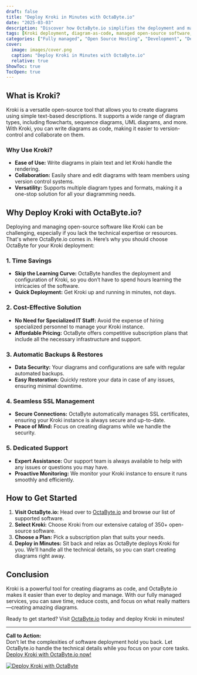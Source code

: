 ```yaml
---
draft: false
title: "Deploy Kroki in Minutes with OctaByte.io"
date: "2025-03-03"
description: "Discover how OctaByte.io simplifies the deployment and management of Kroki, a powerful diagram-as-code tool. Save time, reduce costs, and enjoy seamless integration with OctaByte's fully managed services."
tags: [Kroki deployment, diagram-as-code, managed open-source software, OctaByte, time-saving tools, cost-effective solutions, automatic backups, SSL management, technical support]
categories: ["Fully managed", "Open Source Hosting", "Development", "Dev Tools", "Kroki"]
cover:
  image: images/cover.png
  caption: "Deploy Kroki in Minutes with OctaByte.io"
  relative: true
ShowToc: true
TocOpen: true
---
```



## What is Kroki?

Kroki is a versatile open-source tool that allows you to create diagrams using simple text-based descriptions. It supports a wide range of diagram types, including flowcharts, sequence diagrams, UML diagrams, and more. With Kroki, you can write diagrams as code, making it easier to version-control and collaborate on them.

### Why Use Kroki?

- **Ease of Use:** Write diagrams in plain text and let Kroki handle the rendering.
- **Collaboration:** Easily share and edit diagrams with team members using version control systems.
- **Versatility:** Supports multiple diagram types and formats, making it a one-stop solution for all your diagramming needs.

## Why Deploy Kroki with OctaByte.io?

Deploying and managing open-source software like Kroki can be challenging, especially if you lack the technical expertise or resources. That's where OctaByte.io comes in. Here’s why you should choose OctaByte for your Kroki deployment:

### 1. **Time Savings**
   - **Skip the Learning Curve:** OctaByte handles the deployment and configuration of Kroki, so you don’t have to spend hours learning the intricacies of the software.
   - **Quick Deployment:** Get Kroki up and running in minutes, not days.

### 2. **Cost-Effective Solution**
   - **No Need for Specialized IT Staff:** Avoid the expense of hiring specialized personnel to manage your Kroki instance.
   - **Affordable Pricing:** OctaByte offers competitive subscription plans that include all the necessary infrastructure and support.

### 3. **Automatic Backups & Restores**
   - **Data Security:** Your diagrams and configurations are safe with regular automated backups.
   - **Easy Restoration:** Quickly restore your data in case of any issues, ensuring minimal downtime.

### 4. **Seamless SSL Management**
   - **Secure Connections:** OctaByte automatically manages SSL certificates, ensuring your Kroki instance is always secure and up-to-date.
   - **Peace of Mind:** Focus on creating diagrams while we handle the security.

### 5. **Dedicated Support**
   - **Expert Assistance:** Our support team is always available to help with any issues or questions you may have.
   - **Proactive Monitoring:** We monitor your Kroki instance to ensure it runs smoothly and efficiently.

## How to Get Started

1. **Visit OctaByte.io:** Head over to [OctaByte.io](https://octabyte.io) and browse our list of supported software.
2. **Select Kroki:** Choose Kroki from our extensive catalog of 350+ open-source software.
3. **Choose a Plan:** Pick a subscription plan that suits your needs.
4. **Deploy in Minutes:** Sit back and relax as OctaByte deploys Kroki for you. We’ll handle all the technical details, so you can start creating diagrams right away.

## Conclusion

Kroki is a powerful tool for creating diagrams as code, and OctaByte.io makes it easier than ever to deploy and manage. With our fully managed services, you can save time, reduce costs, and focus on what really matters—creating amazing diagrams. 

Ready to get started? Visit [OctaByte.io](https://octabyte.io) today and deploy Kroki in minutes!

---

**Call to Action:**  
Don’t let the complexities of software deployment hold you back. Let OctaByte.io handle the technical details while you focus on your core tasks. [Deploy Kroki with OctaByte.io now!](#)

[![Deploy Kroki with OctaByte](/images/deploy-on-octabyte.png)](https://octabyte.io/fully-managed-open-source-services/development/dev-tools/kroki)
